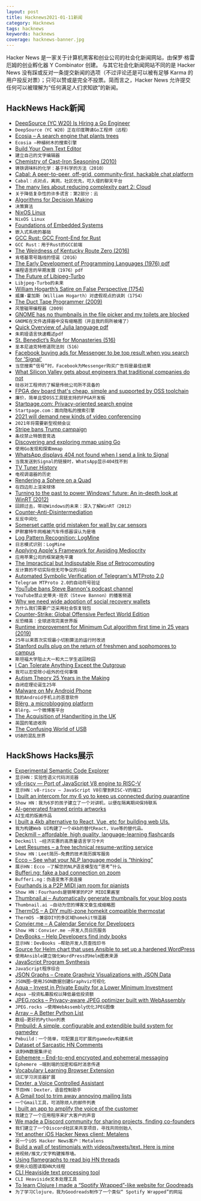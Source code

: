 ```yaml
---
layout: post
title: Hacknews2021-01-11新闻
category: Hacknews
tags: hacknews
keywords: hacknews
coverage: hacknews-banner.jpg
---
```


Hacker News 是一家关于计算机黑客和创业公司的社会化新闻网站，由保罗·格雷厄姆的创业孵化器 Y Combinator 创建。
与其它社会化新闻网站不同的是 Hacker News 没有踩或反对一条提交新闻的选项（不过评论还是可以被有足够 Karma 的用户投反对票）；只可以赞或是完全不投票。简而言之，Hacker News 允许提交任何可以被理解为“任何满足人们求知欲”的新闻。

## HackNews Hack新闻


- [DeepSource (YC W20) Is Hiring a Go Engineer](https://deepsource.io/jobs/software-engineer-language-go-in/)
- `DeepSource（YC W20）正在印度聘请Go工程师（远程）`
- [Ecosia – A search engine that plants trees](https://www.ecosia.org/)
- `Ecosia –种植树木的搜索引擎`
- [Build Your Own Text Editor](http://viewsourcecode.org/snaptoken/kilo/)
- `建立自己的文字编辑器`
- [Chemistry of Cast-Iron Seasoning (2010)](http://sherylcanter.com/wordpress/2010/01/a-science-based-technique-for-seasoning-cast-iron/)
- `铸铁调味料的化学：基于科学的方法（2010）`
- [Cabal: A peer-to-peer, off-grid, community-first, hackable chat platform](https://cabal.chat/)
- `Cabal：点对点，离网，社区优先，可入侵的聊天平台`
- [The many lies about reducing complexity part 2: Cloud](https://ea.rna.nl/2021/01/10/the-many-lies-about-reducing-complexity-part-2-cloud/)
- `关于降低复杂性的许多谎言：第2部分：云`
- [Algorithms for Decision Making](http://algorithmsbook.com/)
- `决策算法`
- [NixOS Linux](https://nixos.org/)
- `NixOS Linux`
- [Foundations of Embedded Systems](https://f-of-e.org/)
- `嵌入式系统的基础`
- [GCC Rust: GCC Front-End for Rust](https://github.com/Rust-GCC/gccrs)
- `GCC Rust：用于Rust的GCC前端`
- [The Weirdness of Kentucky Route Zero (2016)](http://blog.joshhaas.com/2016/10/the-weirdness-of-kentucky-route-zero/)
- `肯塔基零号路线的怪诞（2016）`
- [The Early Development of Programming Languages (1976) pdf](http://bitsavers.trailing-edge.com/pdf/stanford/cs_techReports/STAN-CS-76-562_EarlyDevelPgmgLang_Aug76.pdf)
- `编程语言的早期发展（1976）pdf`
- [The Future of Libjpeg-Turbo](https://groups.google.com/g/libjpeg-turbo-announce/c/_H2BZDmSQWA/m/Fvy9sEByBwAJ?pli=1)
- `Libjpeg-Turbo的未来`
- [William Hogarth’s Satire on False Perspective (1754)](https://publicdomainreview.org/collection/william-hogarth-satire-on-false-perspective)
- `威廉·霍加斯（William Hogarth）对虚假观点的讽刺（1754）`
- [The Duct Tape Programmer (2009)](https://www.joelonsoftware.com/2009/09/23/the-duct-tape-programmer/)
- `风管磁带编程器（2009）`
- [GNOME has no thumbnails in the file picker and my toilets are blocked](https://jayfax.neocities.org/mediocrity/gnome-has-no-thumbnails-in-the-file-picker.html)
- `GNOME在文件选择器中没有缩略图（并且我的厕所被堵了）`
- [Quick Overview of Julia language pdf](http://algorithmsbook.com/files/appendix-g.pdf)
- `朱莉娅语言快速概述pdf`
- [St. Benedict’s Rule for Monasteries (516)](https://www.gutenberg.org/files/50040/50040-h/50040-h.html)
- `圣本尼迪克特修道院法则（516）`
- [Facebook buying ads for Messenger to be top result when you search for 'Signal'](https://twitter.com/signalapp/status/1348079223701794819/)
- `当您搜索“信号”时，Facebook为Messenger购买广告将是最佳结果`
- [What Silicon Valley gets about engineers that traditional companies do not](https://blog.pragmaticengineer.com/what-silicon-valley-gets-right-on-software-engineers/)
- `硅谷对工程师的了解是传统公司所不具备的`
- [FPGA dev board that's cheap, simple and supported by OSS toolchain](https://github.com/tinyvision-ai-inc/UPduino-v3.0)
- `廉价，简单且受OSS工具链支持的FPGA开发板`
- [Startpage.com: Privacy-oriented search engine](https://www.startpage.com/)
- `Startpage.com：面向隐私的搜索引擎`
- [2021 will demand new kinds of video conferencing](https://www.axios.com/video-conferencing-zoom-skype-meetings-119f5b65-4416-411f-9e65-b1f5b01c07a1.html)
- `2021年将需要新型视频会议`
- [Stripe bans Trump campaign](https://www.axios.com/payment-processor-stripe-bans-trump-campaign-0f55ff23-973b-4168-9f9c-0992b9a26d08.html)
- `条纹禁止特朗普竞选`
- [Discovering and exploring mmap using Go](https://brunocalza.me/2021/01/10/discovering-and-exploring-mmap-using-go/)
- `使用Go发现和探索mmap`
- [WhatsApp displays 404 not found when I send a link to Signal](https://www.dropbox.com/s/0t5venwty2oe2re/Screenshot%202021-01-10%20at%2022.50.34.png?dl=0)
- `当我发送到Signal的链接时，WhatsApp显示404找不到`
- [TV Tuner History](https://www.maximus-randd.com/tv-tuner-history-pt5.html)
- `电视调谐器的历史`
- [Rendering a Sphere on a Quad](https://bgolus.medium.com/rendering-a-sphere-on-a-quad-13c92025570c)
- `在四边形上渲染球体`
- [Turning to the past to power Windows’ future: An in-depth look at WinRT (2012)](https://arstechnica.com/features/2012/10/windows-8-and-winrt-everything-old-is-new-again/)
- `回顾过去，带动Windows的未来：深入了解WinRT（2012）`
- [Counter-Anti-Disintermediation](https://wiki.p2pfoundation.net/Counter-Anti-Disintermediation)
- `反反中间化`
- [Somerset cattle grid mistaken for wall by car sensors](https://www.bbc.co.uk/news/uk-england-somerset-55571080)
- `萨默塞特牛网格被汽车传感器误认为是墙`
- [Log Pattern Recognition: LogMine](https://sayr.us/log-pattern-recognition/logmine/)
- `日志模式识别：LogMine`
- [Applying Apple's Framework for Avoiding Mediocrity](https://www.sarthakjain.com/p/apples-framework-for-escaping-mediocrity?r=86tsj)
- `应用苹果公司的框架避免平庸`
- [The Impractical but Indisputable Rise of Retrocomputing](https://www.nytimes.com/2021/01/08/style/retrocomputing.html)
- `反计算的不切实际但无可争议的兴起`
- [Automated Symbolic Verification of Telegram's MTProto 2.0](https://arxiv.org/abs/2012.03141)
- `Telegram MTProto 2.0的自动符号验证`
- [YouTube bans Steve Bannon's podcast channel](https://www.businessinsider.com/youtube-bans-steve-bannon-war-room-podcast-rudy-giuliani-comments-2021-1)
- `YouTube禁止史蒂夫·班农（Steve Bannon）的播客频道`
- [Why we need wide adoption of social recovery wallets](https://vitalik.ca/general/2021/01/11/recovery.html)
- `为什么我们需要广泛采用社会恢复钱包`
- [Counter-Strike: Global Offensive Perfect World Edition](https://counterstrike.fandom.com/wiki/Counter-Strike:_Global_Offensive_Perfect_World_Edition)
- `反恐精英：全球进攻完美世界版`
- [Runtime improvement for Minimum Cut algorithm first time in 25 years (2019)](https://arxiv.org/abs/1911.01145)
- `25年以来首次实现最小切割算法的运行时改进`
- [Stanford pulls plug on the return of freshmen and sophomores to campus](https://www.mercurynews.com/2021/01/10/stanford-pulls-plug-on-the-return-of-freshmen-and-sophomores-to-campus/)
- `斯坦福大学阻止大一和大二学生返回校园`
- [I Can Tolerate Anything Except the Outgroup](https://slatestarcodex.com/2014/09/30/i-can-tolerate-anything-except-the-outgroup/)
- `我可以忍受除小组外的任何事情`
- [Autism Theory 25 Years in the Making](https://neurosciencenews.com/new-autism-theory-17548/)
- `自闭症理论诞生25年`
- [Malware on My Android Phone](https://www.beust.com/weblog/malware-on-my-android-phone/)
- `我的Android手机上的恶意软件`
- [Blërg, a microblogging platform](https://blerg.cc/)
- `Blërg，一个微博客平台`
- [The Acquisition of Handwriting in the UK](http://www.unask.com/website/handwriting/new_web_pages/acquisition.htm)
- `英国的笔迹收购`
- [The Confusing World of USB](https://fabiensanglard.net/nousb/index.html)
- `USB的混乱世界`


## HackShows Hacks展示

- [ Experimental Semantic Code Explorer](https://artifacts.bypaulshen.com/code-explorer/02/)
- `显示HN：实验性语义代码浏览器`
- [ v8-riscv — Port of JavaScript V8 engine to RISC-V](https://github.com/v8-riscv/v8)
- `显示HN：v8-riscv — JavaScript V8引擎到RISC-V的端口`
- [ I built an intercom for my 6 yo to keep us connected during quarantine](https://chordata.cc/blog/open-source-intercom-for-kids/)
- `Show HN：我为6岁的孩子建立了一个对讲机，以便在隔离期间保持联系`
- [ AI-generated framed prints artworks](http://uniqueaiart.com/)
- `AI生成的版画作品`
- [ I built a 4kb alternative to React, Vue, etc for building web UIs.](https://synergyjs.org)
- `我为构建Web UI构建了一个4kb的替代React，Vue等的替代品。`
- [ Deckmill – affordable, high quality, language-learning flashcards](https://deckmill.com/)
- `Deckmill –经济实惠的高质量语言学习卡片`
- [ Leet Resumes – a free technical resume-writing service](https://leetresumes.com/)
- `Show HN：Leet简历–免费的技术简历撰写服务`
- [ Ecco – See what your NLP language model is “thinking”](https://www.eccox.io/)
- `展示HN：Ecco –了解您的NLP语言模型在“思考”什么`
- [ Bufferi.ng: fake a bad connection on zoom](Https://www.bufferi.ng)
- `Bufferi.ng：伪造变焦不良连接`
- [ Fourhands is a P2P MIDI jam room for pianists](https://fourhands.jminjie.com/)
- `Show HN：Fourhands是钢琴家的P2P MIDI果酱室`
- [ Thumbnail.ai – Automatically generate thumbnails for your blog posts](https://thumbnail.ai/)
- `Thumbnail.ai –自动为您的博客文章生成缩略图`
- [ ThermOS – A DIY multi-zone homekit compatible thermostat](https://joetruncale.medium.com/thermos-d089e1c4974b)
- `ThermOS –兼容DIY的多区域homekit恒温器`
- [ Convier.me – A Calendar Service for Developers](https://convier.me)
- `Show HN：Convier.me –开发人员日历服务`
- [ DevBooks – Help Developers find indy books](https://thesmartcoder.dev/books/)
- `显示HN：DevBooks –帮助开发人员查找印书`
- [ Source for Helm chart that uses Ansible to set up a hardened WordPress](https://code.habd.as/comfusion/WordPress)
- `使用Ansible建立强化WordPress的Helm图表来源`
- [ JavaScript Program Synthesis](https://grgv.xyz/inductive_program_synthesis/)
- `JavaScript程序综合`
- [ JSON Graphs – Create Graphviz Visualizations with JSON Data](https://nounparse.com/)
- `JSON图–使用JSON数据创建Graphviz可视化`
- [ Aqua – Invest in Private Equity for a Lower Minimum Investment](http://investwithaqua.com)
- `Aqua –投资私募股权以降低最低投资额`
- [ JPEG.rocks – Privacy-aware JPEG optimizer built with WebAssembly](https://jpeg.rocks)
- `JPEG.rocks –使用WebAssembly优化JPEG图像`
- [ Array – A Better Python List](https://github.com/Lauriat/funct)
- `数组–更好的Python列表`
- [ Pmbuild: A simple, configurable and extendible build system for gamedev](https://github.com/polymonster/pmbuild)
- `Pmbuild：一个简单，可配置且可扩展的gamedev构建系统`
- [ Dataset of Sarcastic HN Comments](https://github.com/traghav/sarcasticHN)
- `讽刺HN数据集评论`
- [ Ephemere – End-to-end encrypted and ephemeral messaging](https://ephemere.app)
- `Ephemere –端到端的加密和临时消息传递`
- [ Vocabulary Learning Browser Extension](https://github.com/fertkir/vocabulary-to-google-sheet)
- `词汇学习浏览器扩展`
- [ Dexter, a Voice Controlled Assistant](https://github.com/iamsrp/dexter)
- `节目HN：Dexter，语音控制助手`
- [ A Gmail tool to trim away annoying mailing lists](https://trimbox.io/)
- `一个Gmail工具，可消除烦人的邮件列表`
- [ I built an app to amplify the voice of the customer](https://shieldvoc.com/)
- `我建立了一个应用程序来扩大客户的声音`
- [ We made a Discord community for sharing projects, finding co-founders](https://discord.com/invite/4naFT8d)
- `我们建立了一个Discord社区来共享项目，寻找共同创始人`
- [ Yet another iOS Hacker News client: Metalens](https://apps.apple.com/us/app/metalens/id1506654571?ls=1)
- `另一个iOS Hacker News客户：Metalens`
- [ Build a wall of testimonials with videos/tweets/text. Here is mine](https://testimonial.to/testimonial/all)
- `用视频/推文/文字构建推荐墙。`
- [ Using flamegraphs to read big HN threads](https://trungdq88.github.io/hn-big-threads/index.html)
- `使用火焰图读取HN大线程`
- [ CLI Heaviside text processing tool](https://github.com/mcastorina/heavi)
- `CLI Heaviside文本处理工具`
- [ To learn Clojure I made a “Spotify Wrapped”-like website for Goodreads](https://www.readingyear.com)
- `为了学习Clojure，我为Goodreads制作了一个类似“ Spotify Wrapped”的网站`

